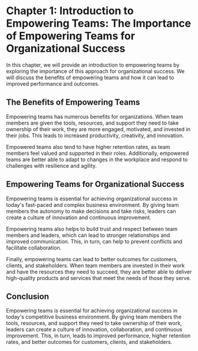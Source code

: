 Chapter 1: Introduction to Empowering Teams: The Importance of Empowering Teams for Organizational Success
==========================================================================================================

In this chapter, we will provide an introduction to empowering teams by exploring the importance of this approach for organizational success. We will discuss the benefits of empowering teams and how it can lead to improved performance and outcomes.

The Benefits of Empowering Teams
--------------------------------

Empowering teams has numerous benefits for organizations. When team members are given the tools, resources, and support they need to take ownership of their work, they are more engaged, motivated, and invested in their jobs. This leads to increased productivity, creativity, and innovation.

Empowered teams also tend to have higher retention rates, as team members feel valued and supported in their roles. Additionally, empowered teams are better able to adapt to changes in the workplace and respond to challenges with resilience and agility.

Empowering Teams for Organizational Success
-------------------------------------------

Empowering teams is essential for achieving organizational success in today's fast-paced and complex business environment. By giving team members the autonomy to make decisions and take risks, leaders can create a culture of innovation and continuous improvement.

Empowering teams also helps to build trust and respect between team members and leaders, which can lead to stronger relationships and improved communication. This, in turn, can help to prevent conflicts and facilitate collaboration.

Finally, empowering teams can lead to better outcomes for customers, clients, and stakeholders. When team members are invested in their work and have the resources they need to succeed, they are better able to deliver high-quality products and services that meet the needs of those they serve.

Conclusion
----------

Empowering teams is essential for achieving organizational success in today's competitive business environment. By giving team members the tools, resources, and support they need to take ownership of their work, leaders can create a culture of innovation, collaboration, and continuous improvement. This, in turn, leads to improved performance, higher retention rates, and better outcomes for customers, clients, and stakeholders.
